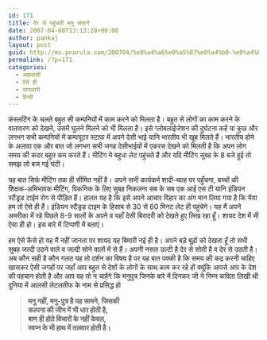 ```yaml
---
id: 171
title: देर से पहुंचती मनु संतानें
date: 2007-04-08T13:13:28+00:00
author: pankaj
layout: post
guid: http://ms.pnarula.com/200704/%e0%a4%a6%e0%a5%87%e0%a4%b0-%e0%a4%b8%e0%a5%87-%e0%a4%aa%e0%a4%b9%e0%a5%81%e0%a4%82%e0%a4%9a%e0%a4%a4%e0%a5%80-%e0%a4%ae%e0%a4%a8%e0%a5%81-%e0%a4%b8%e0%a4%82%e0%a4%a4%e0%a4%be%e0%a4%a8%e0%a5%87/
permalink: /?p=171
categories:
  - आप्रवासी
  - ऐसे ही
  - यायावारी
  - हिन्दी
---
```

कंस्लटिंग के चलते बहुत सी कम्पनियों में काम करने को मिलता है। बहुत से लोगों का काम करने के वातावरण को देखने, उसमें घुलने मिलने को भी मिलता है। इसे ग्लोबलाईजेशन की दुर्घटना कहें या कुछ और लगभग सभी कम्पनियों में कम्पयूटर स्टाफ में अपने देसी भाई यानि भारतीय भी खूब मिलते हैं। भारतीय होने के अलावा एक और बात जो लगभग सभी जगह देसीभाईयों में एकरस देखने को मिलती है कि अपन लोग समय की कदर बहुत कम करते हैं। मीटिंग मे बहुधा लेट पहुंचते हैं और यदि मीटिंग सुबह के 8 बजे हुई तो समझ लो बज गई घंटी।

यह बात सिर्फ मीटिंग तक ही सीमित नहीं है। अपने सभी कार्यकर्म शादी-ब्याह पर पहुँचना, बच्चों की शिक्षक-अभिभावक मीटिंग, पिकनिक के लिए सुबह निकलना सब के सब एक आई एस टी यानि इंडियन स्टैंड्रड टाईम रोग से पीड़ित हैं। हालत यह है कि इसे अपने आचार विहार का अंग मान लिया गया है कि भैया हम तो ऐसे ही हैं। इंडियन स्टैंड्रड टाइम के हिसाब से 30 से 60 मिनट लेट ही पहुंचेगे। यह मैं अपने अमरीका में रहे पिछले 8-9 सालों के अपने व यहाँ देसी बिरादरी को देखते हुए लिख रहा हूँ। शायद देश में भी ऐसा ही हो। इस बारे में टिप्पणी में बताएं।

हम ऐसे कैसे हो यह मैं नहीं जानता पर शायद यह बिमारी नई ही है। अपने बड़े बूढ़ों को देखता हूँ तो सभी सुबह जल्दी उठने वाले व जल्दी सोने वालों में से हैं। अपनी नसल उल्टी है देर से सोती है व देर से उठती है। अब कौन सही है कौन गलत यह तो दर्शन का विषय है पर यह बात पक्की है कि समय की कद्र करनी चाहिए खासकर ऐसी जगहों पर जहाँ आप बहुत से देशों के लोगों के साथ काम कर रहे हों क्यूंकि आपसे आप के देश की पहचान होती है और आप यह तो न चाहेंगे कि मनुपुत्र जिनके बारे में दिनकर जी ने निम्न कविता लिखी थी दुनिया में आलसी लेटलतीफ के नाम से प्रसिद्ध हो

> **मनु नहीं, मनु-पुत्र है यह सामने, जिसकी  
> कल्पना की जीभ में भी धार होती है,  
> बाण ही होते विचारों के नहीं केवल,  
> स्वप्न के भी हाथ में तलवार होती है।**
